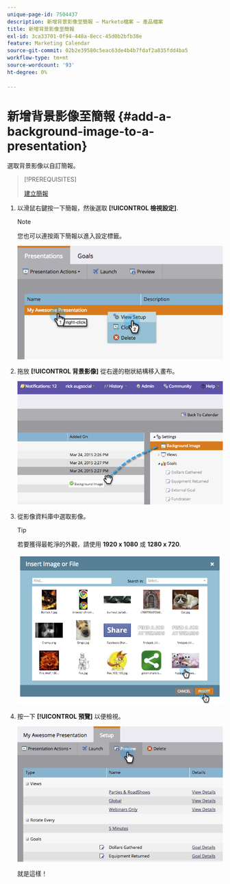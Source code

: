 ```yaml
---
unique-page-id: 7504437
description: 新增背景影像至簡報 — Marketo檔案 — 產品檔案
title: 新增背景影像至簡報
exl-id: 3ca33701-0f94-448a-8ecc-45d0b2bfb38e
feature: Marketing Calendar
source-git-commit: 02b2e39580c5eac63de4b4b7fdaf2a835fdd4ba5
workflow-type: tm+mt
source-wordcount: '93'
ht-degree: 0%

---
```


# 新增背景影像至簡報 {#add-a-background-image-to-a-presentation}

選取背景影像以自訂簡報。

>[!PREREQUISITES]
>
>[建立簡報](/help/marketo/product-docs/core-marketo-concepts/marketing-calendar/calendar-hd/create-a-presentation.md)

1. 以滑鼠右鍵按一下簡報，然後選取 **[!UICONTROL 檢視設定]**.

   >[!NOTE]
   >
   >您也可以連按兩下簡報以進入設定標籤。

   ![](assets/image2015-3-24-14-3a36-3a52.png)

1. 拖放 **[!UICONTROL 背景影像]** 從右邊的樹狀結構移入畫布。

   ![](assets/image2015-3-24-14-3a39-3a40.png)

1. 從影像資料庫中選取影像。

   >[!TIP]
   >
   >若要獲得最乾淨的外觀，請使用 **1920 x 1080** 或 **1280 x 720**.

   ![](assets/image2015-3-24-14-3a47-3a57.png)

1. 按一下 **[!UICONTROL 預覽]** 以便檢視。

   ![](assets/image2015-3-24-14-3a51-3a1.png)

   就是這樣！
